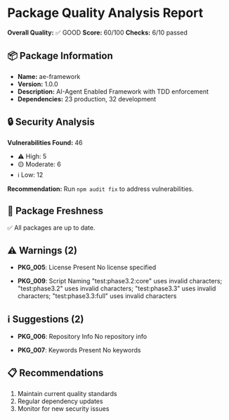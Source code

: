 # Package Quality Analysis Report

**Overall Quality:** ✅ GOOD
**Score:** 60/100
**Checks:** 6/10 passed

## 📦 Package Information

- **Name:** ae-framework
- **Version:** 1.0.0
- **Description:** AI-Agent Enabled Framework with TDD enforcement
- **Dependencies:** 23 production, 32 development

## 🔒 Security Analysis

**Vulnerabilities Found:** 46
- ⚠️ High: 5
- 🟡 Moderate: 6
- ℹ️ Low: 12

**Recommendation:** Run `npm audit fix` to address vulnerabilities.

## 📅 Package Freshness

✅ All packages are up to date.

## ⚠️ Warnings (2)

- **PKG_005**: License Present
  No license specified

- **PKG_009**: Script Naming
  "test:phase3.2:core" uses invalid characters; "test:phase3.2" uses invalid characters; "test:phase3.3" uses invalid characters; "test:phase3.3:full" uses invalid characters

## ℹ️ Suggestions (2)

- **PKG_006**: Repository Info
  No repository info

- **PKG_007**: Keywords Present
  No keywords

## 📋 Recommendations

1. Maintain current quality standards
2. Regular dependency updates
3. Monitor for new security issues
